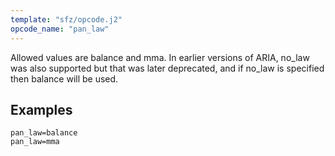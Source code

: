 ```yaml
---
template: "sfz/opcode.j2"
opcode_name: "pan_law"
---
```

Allowed values are balance and mma. In earlier versions of ARIA,
no_law was also supported but that was later deprecated,
and if no_law is specified then balance will be used.

## Examples

```sfz
pan_law=balance
pan_law=mma
```
